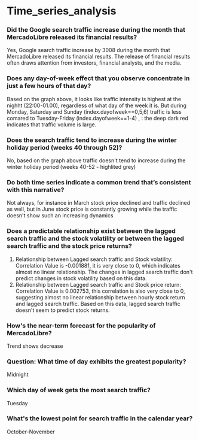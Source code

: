 # Time_series_analysis

### Did the Google search traffic increase during the month that MercadoLibre released its financial results?
Yes, Google search traffic increase by 3008 during the month that MercadoLibre released its financial results. The release of financial results often draws attention from investors, financial analysts, and the media.

### Does any day-of-week effect that you observe concentrate in just a few hours of that day?
Based on the graph above, it looks like traffic intensity is highest at the nighht (22:00-01.00), regardless of what day of the week it is. But during Monday, Saturday and Sunday (index.dayofweek==0,5,6) traffic is less comared to Tuesday-Friday (index.dayofweek==1-4) , : the deep dark red indicates that traffic volume is large.

### Does the search traffic tend to increase during the winter holiday period (weeks 40 through 52)?
No, based on the graph above traffic doesn't tend to increase during the winter holiday period (weeks 40-52 - highlited grey)

### Do both time series indicate a common trend that’s consistent with this narrative?
Not always, for instance in March stock price declined and traffic declined as well, but in June stock price is constantly growing while the traffic doesn't show such an increasing dynamics

### Does a predictable relationship exist between the lagged search traffic and the stock volatility or between the lagged search traffic and the stock price returns?
1) Relationship between Lagged search traffic and Stock volatility: Correlation Value is -0.001881, it is very close to 0, which indicates almost no linear relationship. The changes in lagged search traffic don't predict changes in stock volatility based on this data.
2) Relationship between Lagged search traffic and Stock price return: Correlation Value is 0.002753, this correlation is also very close to 0, suggesting almost no linear relationship between hourly stock return and lagged search traffic. Based on this data, lagged search traffic doesn't seem to predict stock returns.

### How's the near-term forecast for the popularity of MercadoLibre?
Trend shows decrease

### Question: What time of day exhibits the greatest popularity?
Midnight

### Which day of week gets the most search traffic?
Tuesday

### What's the lowest point for search traffic in the calendar year?
October-November
